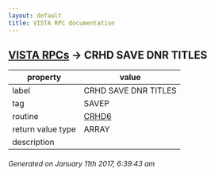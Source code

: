 ```yaml
---
layout: default
title: VISTA RPC documentation
---
```




## [VISTA RPCs](TableOfContent.md) &#8594; CRHD SAVE DNR TITLES 

 property | value 
--- | --- 
 label | CRHD SAVE DNR TITLES
 tag | SAVEP
 routine | [CRHD6](http://code.osehra.org/dox/Routine_CRHD6_source.html)
 return value type | ARRAY
 description | 




 ###### Generated on January 11th 2017, 6:39:43 am